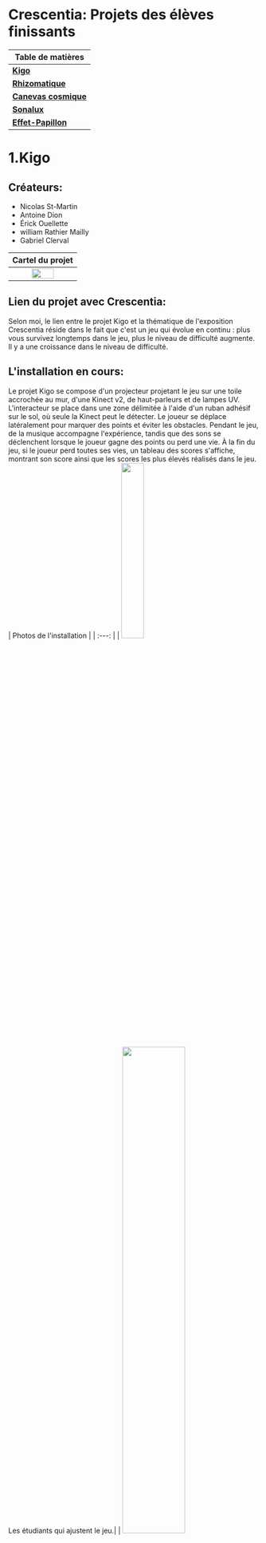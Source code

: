 <h1> Crescentia: Projets des élèves finissants </h1>

| **Table de matières** |
|-----------------------|
| [**Kigo**](#1kigo)        |
| [**Rhizomatique**](#2rhizomatique) |
| [**Canevas cosmique**](#3canevas-cosmique) |
| [**Sonalux**](#4sonalux) |
| [**Effet-Papillon**](#5effet-papillon) |

# 1.Kigo
## Créateurs:
* Nicolas St-Martin
* Antoine Dion
* Érick Ouellette
* william Rathier Mailly
* Gabriel Clerval

| Cartel du projet |
| :---: |
| <img src="./media/Kigo_cartel.jpg" width=60% height=60%>|

## Lien du projet avec Crescentia:
Selon moi, le lien entre le projet Kigo et la thématique de l'exposition Crescentia réside dans le fait que c'est un jeu qui évolue en continu : plus vous survivez longtemps dans le jeu, plus le niveau de difficulté augmente. Il y a une croissance dans le niveau de difficulté.
## L'installation en cours:
Le projet Kigo se compose d'un projecteur projetant le jeu sur une toile accrochée au mur, d'une Kinect v2, de haut-parleurs et de lampes UV. L'interacteur se place dans une zone délimitée à l'aide d'un ruban adhésif sur le sol, où seule la Kinect peut le détecter. Le joueur se déplace latéralement pour marquer des points et éviter les obstacles. Pendant le jeu, de la musique accompagne l'expérience, tandis que des sons se déclenchent lorsque le joueur gagne des points ou perd une vie. À la fin du jeu, si le joueur perd toutes ses vies, un tableau des scores s'affiche, montrant son score ainsi que les scores les plus élevés réalisés dans le jeu.
| Photos de l'installation |
| :---: |
| <img src="./media/Kigo_production.jpg" width=30% height=30%> <br>Les étudiants qui ajustent le jeu.|
| <img src="./media/Kigo_experience.jpg" width=50% height=50%> <br>Un intéracteur qui expérimente le jeu.|
| <img src="./media/Kigo_projection.jpg" width=50% height=50%> <br>La projection du jeu sur la toile.|
## Schéma de l'Installation:
  <img src="./media/Kigo_plantation_technique.png">
  Source: https://github.com/espace-interactif/Kigo/tree/main/docs/preproduction

## 3 Cours Incontournables du Programme:
Les trois cours que je considère comme incontournables pour la réalisation de ce projet sont les cours d'audio 2, de modélisation 3D et d'animation 3D. En effet, le projet implique fortement l'utilisation de sons, la création en 3D et l'animation d'éléments en 3D.
## Technique ou Composante Technologique:
Je ne savais pas qu'il était possible d'intégrer la Kinect dans des projets interactifs. Je pensais que c'était uniquement un accessoire de jeu réservé à la console Xbox.
## Ressenti lors de l'expérience de l'installation:
L'expérience était amusante et m'a rappelé les jeux vidéo qui nécessitaient des mouvements réels, tels que ceux de la console Wii auxquels je jouais lorsque j'étais enfant. Les sons et les images du jeu m'ont immergé dans un univers futuriste, à l'esthétique cyberpunk
## Justification pour Classement de préférence:
J'ai placé ce projet en première position car je l'ai trouvé simple, très intuitif et facile à comprendre, offrant une expérience immersive. De plus, lors de l'installation de l'exposition, j'ai été impressionné par sa complétude.
***

# 2.Rhizomatique
## Créateurs:
* Jolyanne Desjardins
* Maïka Désy
* Laurie Houde
* Félix Testa Radonovic

| Cartel du projet |
| :---: |
| <img src="./media/Rhizo_cartel.jpg" width=60% height=60%>|

## Lien du projet avec Crescentia:
Selon moi, le lien entre le projet Rhizomatique et le thème de l'exposition, qui est la croissance, réside dans l'évolution des souvenirs. Selon l'emplacement où l'interacteur place sa main sur la toile, des souvenirs sont affichés, allant des plus anciens aux plus récents, reflétant ainsi un processus de croissance.
## L'installation en cours:
L'expérience Rhizomatique se compose de haut-parleurs, de projecteurs, d'une sorte de boîte munie d'une toile sur sa surface, ainsi que d'une Kinect avec un projecteur en dessous de la boîte. L'interacteur place sa main sur la toile située sur la surface de la boîte, et la Kinect en dessous détecte la position de la main. Lorsque la main est déposée, une silhouette de main s'affiche sur la toile de la boîte, et l'animation sur la toile accrochée au mur change pour présenter un souvenir correspondant. De plus, l'expérience est accompagnée d'un son d'ambiance, et lorsque la main est déposée, un effet sonore est déclenché.

| Photos de l'installation |
| :---: |
| <img src="./media/Rhizo_production.jpg" width=50% height=50%> <br>Les étudiants qui ajustent l'expérience.|
| <img src="./media/Rhizo_projecteurs.jpg" width=50% height=50%> <br>Projecteurs.|
| <img src="./media/Rhizo_kinect.jpg" width=50% height=50%> <br>La Kinect en dessous de la boîte.|
## Schéma de l'Installation:
<img src="./media/Rhizo_plantation.png">
Source: https://github.com/TIM-Celestia/Rhizomatique/tree/main/docs/preproduction

## 3 Cours Incontournables du Programme:
Les trois cours que je considère comme incontournables pour la réalisation de ce projet sont ceux de traitement audiovisuel, d'installation multimédia et d'objets interactifs. En effet, le projet implique fortement l'utilisation de projecteurs, d'éléments interactifs, ainsi que des effets en temps réel et le déclenchement des vidéos et échantillons en fonction des interactions.
## Technique ou Composante Technologique:
À travers cette expérience j'ai appris qu'on pouvait utilisé la kinect d'une autre manière que de l'utiliser pour detecter le corps d'une personne et son mouvement, mais pour créer un dispositf interactive avec le projecteur qui rend l'experience très intéressant.
## Ressenti lors de l'expérience de l'installation:
J'ai ressenti une sensation similaire à celle que l'on éprouve en essayant de se rappeler certains moments précieux, mais le temps écoulé les rend flous, rendant difficile de se souvenir de tous les détails exacts.
## Justification pour Classement de préférence:
J'ai placé ce projet en deuxième position parce que j'ai beaucoup aimé le concept, ça me faisait un peu penser à un scrapbook mais en version expérience interactive. L'expérience était simple, mais un peu trop courte.
***

# 3.Canevas cosmique
## Créateurs:
* Jacob Alarie-Brousseau 
* Jérémy Cholette 
* Étienne Charron 
* Quoc Huy Do 
* Mikaël Tourangeau

| Cartel du projet |
| :---: |
| <img src="./media/Canevas_cosmique_cartel.jpg" width=60% height=60%>|

## Lien du projet avec Crescentia:
Le lien de ce projet avec le thème de la croissance réside dans le fait que dans l'interaction du projet, il y a une évolution dépendante des actions apportées par les interacteurs.

## L'installation en cours:
En termes d'installation, le projet est quelque peu similaire au projet Rhizomatique dans le sens où il utilise des haut-parleurs, des projecteurs et une Kinect. Cependant, au lieu d'une boîte avec la Kinect et un projecteur, il s'agit d'une table qui affiche ce qui est projeté par le projecteur placé en dessous. Sur la table, il y a des statuettes représentant des planètes. Lorsque vous déposez une statuette sur la table, la planète correspondante s'affiche sur la toile murale. Sous les statuettes, il y a une image similaire à un code QR, mais elle sert à identifier quelle statuette afficher et où l'afficher sur la projection murale en fonction de son positionnement sur la table. L'expérience est accompagnée de sons et d'effets sonores.

| Photos de l'installation |
| :---: |
| <img src="./media/Canevas_cosmique_projecteur.jpg" width=40% height=40%> <br>Le projecteur et la Kinect sont positionnés en dessous de la table.|
| <img src="./media/Canevas_cosmique_avant_statue.jpg" width=40% height=40%> <br>Avant de créer les statues, ils ont testé avec des cartes en papier comportant le code.|
| <img src="./media/Canvas_cosmique_projection.jpg" width=45% height=45%> <br>L'expérience projetée sur la toile murale.|
| <img src="./media/Canevas_cosmique_statue.jpg" width=35% height=35%> <br>La table et les statuettes. (Pendant l'exposition)|

## Schéma de l'Installation:
<img src="./media/Canevas_cosmique_plantation_studio.png" width=80% height=80%>
Source: https://github.com/Les-gars-d-la-table/Canevas-Cosmique/raw/main/docs/preproduction

## 3 Cours Incontournables du Programme:
Les trois cours que je considère comme incontournables pour la réalisation de ce projet sont les cours d'installation multimédia, de modélisation 3D et d'animation 3D. En effet, le projet implique fortement l'utilisation de la projection vidéo, la création en 3D et l'animation d'éléments en 3D.
## Technique ou Composante Technologique:
L'intégration du langage de programmation Python dans le cadre du projet multimédia. Un script Python a été utilisé pour reconnaître l'image sous les statuettes ainsi que leur positionnement sur la table, puis convertir ces données pour les afficher dans l'expérience projetée sur la toile du mur.
## Ressenti en Expérimentant les Installations:
L'expérience m'a fait ressentir comme si j'étais au Cosmodôme ou dans un autre musée lié à l'astronomie, où il y aurait une expérience interactive similaire. Cela m'a aussi donné un sentiment de contrôle car j'ai pu essayer différentes combinaisons de planètes et de positionnements de statuettes sur la table, et cela affichait toujours un résultat différent.
## Justification pour Classement de préférence:
J'ai placé le projet en troisième position parce que j'ai trouvé que l'expérience était quand même bonne. Cependant, même si c'était assez intuitif, il fallait passer un certain temps à tester chaque combinaison pour comprendre le résultat obtenu par rapport à l'expérience.

***
# 4.Sonalux
## Créateurs:
* Vincent Desjardins
* Camélie Laprise
* Ghita Alaoui
* Antoine Haddad

| Cartel du projet |
| :---: |
| <img src="./media/Sonalux_cartel.jpg" width=60% height=60%>|

## Lien du projet avec Crescentia:
Le lien de ce projet avec la thématique de l'exposition réside dans le fait qu'il est toujours en évolution.
## L'installation en cours:
L'expérience utilise trois projecteurs, trois murs (dont deux mobiles), un podium équipé de boutons pour contrôler l'expérience, ainsi que des écouteurs accrochés sur le podium. En fonction des boutons pressés, la projection et la musique changent d'une certaine manière, mais le contenu généré reste toujours différent, ne demeurant jamais le même.

| Photos de l'installation |
| :---: |
| <img src="./media/Sonalux_experience_installation.jpg" width=40% height=40%> <br>L'expérience Sonalux pendant l'installation.|
| <img src="./media/Sonalux_controlleur_test.jpg" width=40% height=40%> <br>Le prototype du podium pendant l'installation.|
| <img src="./media/Sonalux_production.jpg" width=45% height=45%> <br>Vue de l'expérience sans intéracteur pendant l'installation.|

## Schéma de l'Installation:
<img src="./media/Sonalux_schema_plantation.png" width=50%>
Source: https://github.com/Sonalux2024/Sonalux/tree/main/docs/preproduction

## 3 Cours Incontournables du Programme:
Trois cours incontournables du programme pour la réalisation de ce projet seraient le cours de traitement audiovisuel, le cours d'objets interactifs et le cours d'installation multimédia. En effet, le projet fait fortement usage d'appareils électroniques pour contrôler l'expérience, d'effets spéciaux et de la projection vidéo.
## Technique ou Composante Technologique:
À travers cette expérience, j'ai appris que le logiciel TouchDesigner permet la création d'effets visuels en temps réel et la génération d'art audiovisuel de manière dynamique.
## Ressenti lors de l'expérience de l'installation:
L'expérience m'a donné un sentiment de contrôle similaire à celui de l'expérience du Canevas cosmique. Cependant, le fait que le contenu soit généré de manière aléatoire signifie qu'on ne peut jamais anticiper ce qui va s'afficher ou ce que l'on va entendre, ce qui rend l'expérience un peu monotone. Par ailleurs, en termes de visuels, cela m'a donné l'impression d'être projeté dans le futur, l'expérience semblant être vivante grâce à son évolution indépendante.
## Justification pour Classement de préférence:
J'ai classé l'expérience en quatrième position car les visuels et les sons étaient bons, mais l'expérience était très courte. Bien qu'elle continue sans arrêt à générer du contenu différent à l'infini, après quelques minutes, j'avais envie de passer à autre chose
***

# 5.Effet-Papillon
## Créateurs:
* Alexis Bolduc
* Raphaël Dumont
* Jasmine Lapierre
* William Morel
* Alexia Papanikolaou
* Viktor Zhuravlev

| Cartel du projet |
| :---: |
| <img src="./media/Effet_papillon_cartel.jpg" width=60% height=60%>|

## Lien du projet avec Crescentia:
Le projet se concentre sur le concept du cycle de la vie, ce qui s'aligne parfaitement avec le thème de l'exposition axé sur la croissance.
## L'installation en cours:

| Photos de l'installation |
| :---: |
| <img src="./media/.jpg" width=40% height=40%> <br>.|
| <img src="./media/.jpg" width=40% height=40%> <br>.|
| <img src="./media/.jpg" width=45% height=45%> <br>.|

## Schéma de l'Installation:
<img src="./media/Effet_papillon_plantation.png">
Source: https://github.com/Iteration6/Effet-Papillon/tree/main/docs/preproduction

## 3 Cours Incontournables du Programme:
Similaire à l'expérience Sonalux, les trois cours incontournables du programme pour la réalisation de ce projet seraient le cours de traitement audiovisuel, le cours d'objets interactifs et le cours d'installation multimédia. En effet, le projet fait largement appel à l'utilisation d'appareils électroniques pour contrôler l'expérience, aux effets spéciaux et à la projection vidéo.
## Technique ou Composante Technologique:
À travers cette expérience, j'ai découvert les multiples possibilités offertes par les Raspberry Pi dans le cadre de projets multimédias.
## Ressenti lors de l'expérience de l'installation:
L'expérience m'a donné l'impression d'être transporté dans la nature grâce aux effets sonores, mais le projet n'était pas assez complet pour permettre une immersion totale dans l'expérience, malheureusement.
## Justification pour Classement de préférence:
J'ai classé cette expérience en dernière position bien que j'aie beaucoup apprécié leur concept. Cependant, ils ont essayé d'en faire trop pour rendre l'expérience immersive, ce qui n'a pas aidé leur projet et rendait l'expérience peu intuitive.
***
